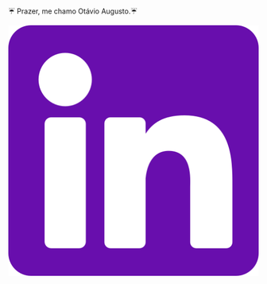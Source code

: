 ☔ Prazer, me chamo Otávio Augusto.☔

 <link rel="stylesheet" href="https://cdn.jsdelivr.net/gh/devicons/devicon@v2.14.0/devicon.min.css">
<div align="center">
    <a href="https://www.linkedin.com/in/otaviopdroso/" target="_blank"><img src="/assets/linkedin.png"></a>
    
</div>
  
  
  
  


